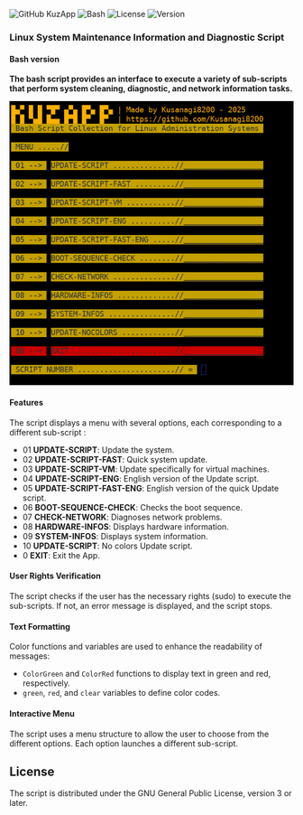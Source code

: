 ![GitHub KuzApp](https://img.shields.io/badge/%20%20%20GitHub%20%20%20-%20%20%20KuzApp_Bash%20%20%20-blue?style=for-the-badge&logo=github)
![Bash](https://img.shields.io/badge/Bash-4EAA25?style=for-the-badge&logo=gnu-bash&logoColor=white)
![License](https://img.shields.io/badge/OpenSource-green?style=for-the-badge)
![Version](https://img.shields.io/badge/Version-0.1.25-orange?style=for-the-badge)


### **Linux System Maintenance Information and Diagnostic Script**  

#### **Bash version**  

**The bash script provides an interface to execute a variety of sub-scripts that perform system cleaning, diagnostic, and network information tasks.**  

![Kuzapp](AppUpdateInfos.png)

#### **Features**

The script displays a menu with several options, each corresponding to a different sub-script :

  + 01 **UPDATE-SCRIPT**: Update the system.
  + 02 **UPDATE-SCRIPT-FAST**: Quick system update.
  + 03 **UPDATE-SCRIPT-VM**: Update specifically for virtual machines.
  + 04 **UPDATE-SCRIPT-ENG**: English version of the Update script.
  + 05 **UPDATE-SCRIPT-FAST-ENG**: English version of the quick Update script.
  + 06 **BOOT-SEQUENCE-CHECK**: Checks the boot sequence.
  + 07 **CHECK-NETWORK**: Diagnoses network problems.
  + 08 **HARDWARE-INFOS**: Displays hardware information.
  + 09 **SYSTEM-INFOS**: Displays system information.
  + 10 **UPDATE-SCRIPT**: No colors Update script.
  +  0 **EXIT**: Exit the App.

#### User Rights Verification

The script checks if the user has the necessary rights (sudo) to execute the sub-scripts. If not, an error message is displayed, and the script stops.

#### Text Formatting

Color functions and variables are used to enhance the readability of messages:

- `ColorGreen` and `ColorRed` functions to display text in green and red, respectively.
- `green`, `red`, and `clear` variables to define color codes.

#### Interactive Menu

The script uses a menu structure to allow the user to choose from the different options. Each option launches a different sub-script.

## License

The script is distributed under the GNU General Public License, version 3 or later.

